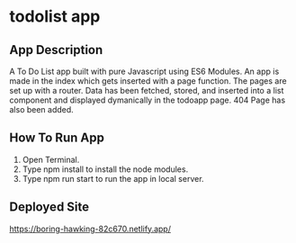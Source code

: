# todolist app

## App Description
A To Do List app built with pure Javascript using ES6 Modules. An app is made in the index which gets inserted with a page function. The pages are set up with a router.
Data has been fetched, stored, and inserted into a list component and displayed dymanically in the todoapp page. 404 Page has also been added.

## How To Run App

1. Open Terminal. 
2. Type npm install to install the node modules.
3. Type npm run start to run the app in local server.

## Deployed Site

https://boring-hawking-82c670.netlify.app/
